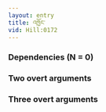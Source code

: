 ```yaml
---
layout: entry
title: འཁྱོང་
vid: Hill:0172
---
```

### Dependencies (N = 0)


### Two overt arguments


### Three overt arguments
